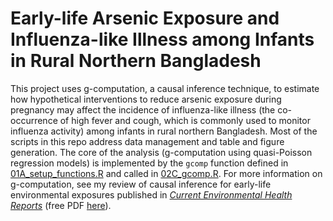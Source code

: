 # Early-life Arsenic Exposure and Influenza-like Illness among Infants in Rural Northern Bangladesh

This project uses g-computation, a causal inference technique, to estimate how hypothetical interventions to reduce arsenic exposure during pregnancy may affect the incidence of influenza-like illness (the co-occurrence of high fever and cough, which is commonly used to monitor influenza activity) among infants in rural northern Bangladesh. Most of the scripts in this repo address data management and table and figure generation. The core of the analysis (g-computation using quasi-Poisson regression models) is implemented by the `gcomp` function defined in [01A_setup_functions.R](01A_setup_functions.R) and called in [02C_gcomp.R](02C_gcomp.R). For more information on g-computation, see my review of causal inference for early-life environmental exposures published in *[Current Environmental Health Reports](https://doi.org/10.1007/s40572-022-00388-y)* (free PDF [here](https://www.tylerjssmith.com/uploads/Smith_et_al_2022_EstimatingCausalEffects.pdf)).

